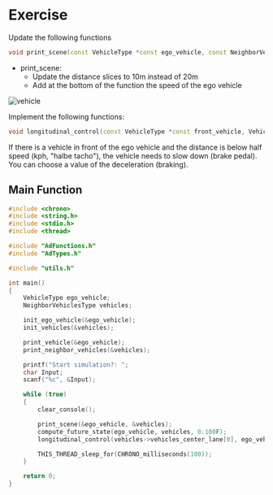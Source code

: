 # Exercise

Update the following functions

```cpp
void print_scene(const VehicleType *const ego_vehicle, const NeighborVehiclesType *const vehicles);
```

- print_scene:
  - Update the distance slices to 10m instead of 20m
  - Add at the bottom of the function the speed of the ego vehicle

<img src="../../media/vehicle2.png" alt="vehicle"/>

Implement the following functions:

```cpp
void longitudinal_control(const VehicleType *const front_vehicle, VehicleType *const ego_vehicle);
```

If there is a vehicle in front of the ego vehicle and the distance is below half speed (kph, "halbe tacho"), the vehicle needs to slow down (brake pedal).  
You can choose a value of the deceleration (braking).

## Main Function

```cpp
#include <chrono>
#include <string.h>
#include <stdio.h>
#include <thread>

#include "AdFunctions.h"
#include "AdTypes.h"

#include "utils.h"

int main()
{
    VehicleType ego_vehicle;
    NeighborVehiclesType vehicles;

    init_ego_vehicle(&ego_vehicle);
    init_vehicles(&vehicles);

    print_vehicle(&ego_vehicle);
    print_neighbor_vehicles(&vehicles);

    printf("Start simulation?: ";
    char Input;
    scanf("%c", &Input);

    while (true)
    {
        clear_console();

        print_scene(&ego_vehicle, &vehicles);
        compute_future_state(ego_vehicle, vehicles, 0.100F);
        longitudinal_control(vehicles->vehicles_center_lane[0], ego_vehicle);

        THIS_THREAD_sleep_for(CHRONO_milliseconds(100));
    }

    return 0;
}
```
